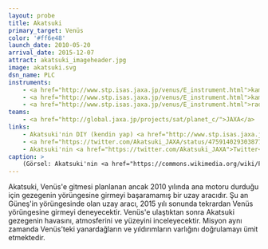 ```yaml
---
layout: probe
title: Akatsuki
primary_target: Venüs
color: '#ff6e48'
launch_date: 2010-05-20
arrival_date: 2015-12-07
attract: akatsuki_imageheader.jpg
image: akatsuki.svg
dsn_name: PLC
instruments:
    - <a href="http://www.stp.isas.jaxa.jp/venus/E_instrument.html">kameralar</a>
    - <a href="http://www.stp.isas.jaxa.jp/venus/E_instrument.html">kamera kontrolörü</a>
    - <a href="http://www.stp.isas.jaxa.jp/venus/E_instrument.html">radyo vericisi</a>
teams:
    - <a href="http://global.jaxa.jp/projects/sat/planet_c/">JAXA</a>
links:
    - Akatsuki'nin DIY (kendin yap) <a href="http://www.stp.isas.jaxa.jp/venus/download.html#origami">origamisi</a>
    - <a href="https://twitter.com/Akatsuki_JAXA/status/475914029303877634">Kardan adam Akatsuki</a>
    - Akatsuki'nin <a href="https://twitter.com/Akatsuki_JAXA">Twitter</a> sayfası
caption: >
    (Görsel: Akatsuki'nin <a href="https://commons.wikimedia.org/wiki/File:H-IIA_F17_launching_AKATSUKI.jpg">fırlatılış anı</a>, Narita Masahiro)
---
```

Akatsuki, Venüs'e gitmesi planlanan ancak 2010 yılında ana motoru durduğu için gezegenin yörüngesine girmeyi başaramamış bir uzay aracıdır. Şu an Güneş'in yörüngesinde olan uzay aracı, 2015 yılı sonunda tekrardan Venüs yörüngesine girmeyi deneyecektir. Venüs'e ulaştıktan sonra Akatsuki gezegenin havasını, atmosferini ve yüzeyini inceleyecektir. Misyon aynı zamanda Venüs'teki yanardağların ve yıldırımların varlığını doğrulamayı ümit etmektedir.
